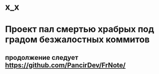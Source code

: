 # x_x 
# Проект пал смертью храбрых под градом безжалостных коммитов 
## продолжение следует https://github.com/PancirDev/FrNote/
